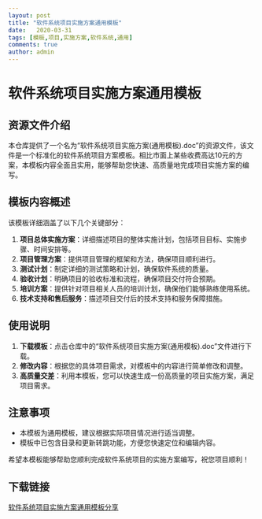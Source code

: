 ```yaml
---
layout: post
title: "软件系统项目实施方案通用模板"
date:   2020-03-31
tags: [模板,项目,实施方案,软件系统,通用]
comments: true
author: admin
---
```

# 软件系统项目实施方案通用模板

## 资源文件介绍

本仓库提供了一个名为“软件系统项目实施方案(通用模板).doc”的资源文件，该文件是一个标准化的软件系统项目方案模板。相比市面上某些收费高达10元的方案，本模板内容全面且实用，能够帮助您快速、高质量地完成项目实施方案的编写。

## 模板内容概述

该模板详细涵盖了以下几个关键部分：

1. **项目总体实施方案**：详细描述项目的整体实施计划，包括项目目标、实施步骤、时间安排等。
2. **项目管理方案**：提供项目管理的框架和方法，确保项目顺利进行。
3. **测试计划**：制定详细的测试策略和计划，确保软件系统的质量。
4. **验收计划**：明确项目的验收标准和流程，确保项目交付符合预期。
5. **培训方案**：提供针对项目相关人员的培训计划，确保他们能够熟练使用系统。
6. **技术支持和售后服务**：描述项目交付后的技术支持和服务保障措施。

## 使用说明

1. **下载模板**：点击仓库中的“软件系统项目实施方案(通用模板).doc”文件进行下载。
2. **修改内容**：根据您的具体项目需求，对模板中的内容进行简单修改和调整。
3. **高质量交差**：利用本模板，您可以快速生成一份高质量的项目实施方案，满足项目需求。

## 注意事项

- 本模板为通用模板，建议根据实际项目情况进行适当调整。
- 模板中已包含目录和更新转跳功能，方便您快速定位和编辑内容。

希望本模板能够帮助您顺利完成软件系统项目的实施方案编写，祝您项目顺利！

## 下载链接

[软件系统项目实施方案通用模板分享](https://pan.quark.cn/s/9fcfa7a8f235)
